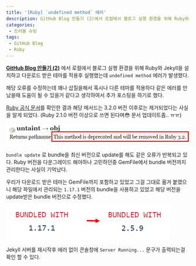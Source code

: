 ```yaml
---
title: '[Ruby] `undefined method` 에러'
description: GitHub Blog 만들기 (2)에서 로컬에서 블로그 실행 환경을 위해 Ruby와 Jekyll을 설치하고 다운로드 받은 테마를 적용후 실행했는데 `undefined method` 에러가 발생했다.Ruby 공식 문서를 확인한 결과 해당 메서드는 3.2.0 버전 이후로는 제거되었다는 사실을 알게 되었다.
categories:
 - 트러블 슈팅
tags:
 - GitHub Blog
 - Ruby
---
```


**[GitHub Blog 만들기 (2)](http://yukmekim.github.io/github%20blog/2024/03/26/github-blog-2/)** 에서 로컬에서 블로그 실행 환경을 위해 Ruby와 Jekyll을 설치하고 다운로드 받은 테마를 적용후 실행했는데 `undefined method` 에러가 발생했다.

해당 오류를 수정하는데 꽤나 삽질을해서 혹시나 다른 테마를 적용하다 같은 에러를 만났을때 도움이 될 수 있을거 같다고 생각하여서 추가 포스팅을 하기로 했다.

[Ruby 공식 문서](https://ruby-doc.org/stdlib-2.7.1/libdoc/pathname/rdoc/Pathname.html)를 확인한 결과 해당 메서드는 3.2.0 버전 이후로는 제거되었다는 사실을 알게 되었다. (Ruby 2.1.0 버전 이상으로 쓰면 된다며:flushed: 문서 업데이트좀.. ㅠㅠ)

![Desktop Preview](/assets/images/post/gitblog_3/ruby_docs_untaint.png)

`bundle update` 로 bundle을 최신 버전으로 update를 해도 같은 오류가 반복되고 있다.
Ruby 버전을 다운그레이드 해야하나 고민하던중 GemFile에서 bundle 버전까지 관리한다는 사실이 기억났다.

우리가 다운로드 받은 테마는 GemFile까지 포함하고 있었고 그걸 그대로 옮겨 붙였으니 해당 파일에서 관리되는 `1.17.1` 버전의 bundle을 사용하고 있었고 해당 버전을 update받은 bundle 버전으로 수정했다.

![Desktop Preview](/assets/images/post/gitblog_3/theme_bundle_version.png)

Jekyll 서버를 재시작후 에러 없이 콘솔창에 `Server Running...` 문구가 출력되는걸 확인 할 수 있다.